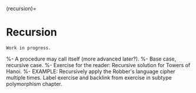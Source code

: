 (recursion)=
# Recursion

```{warning}
Work in progress.
```

%- A procedure may call itself (more advanced later?).
%- Base case, recursive case.
%- Exercise for the reader: Recursive solution for Towers of Hanoi.
%- EXAMPLE: Recursively apply the Robber's language cipher multiple times. Label exercise and backlink from exercise in subtype polymorphism chapter.
